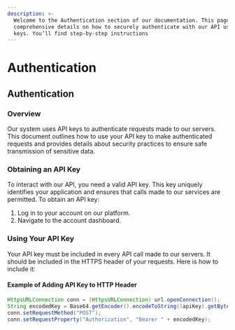 ```yaml
---
description: >-
  Welcome to the Authentication section of our documentation. This page provides
  comprehensive details on how to securely authenticate with our API using API
  keys. You’ll find step-by-step instructions
---
```


# Authentication

## Authentication

### Overview

Our system uses API keys to authenticate requests made to our servers. This document outlines how to use your API key to make authenticated requests and provides details about security practices to ensure safe transmission of sensitive data.

### Obtaining an API Key

To interact with our API, you need a valid API key. This key uniquely identifies your application and ensures that calls made to our services are permitted. To obtain an API key:

1. Log in to your account on our platform.
2. Navigate to the account dashboard.

### Using Your API Key

Your API key must be included in every API call made to our servers. It should be included in the HTTPS header of your requests. Here is how to include it:

#### Example of Adding API Key to HTTP Header

```java
HttpsURLConnection conn = (HttpsURLConnection) url.openConnection();
String encodedKey = Base64.getEncoder().encodeToString((apiKey).getBytes("UTF-8"));
conn.setRequestMethod("POST");
conn.setRequestProperty("Authorization", "Bearer " + encodedKey);
```

